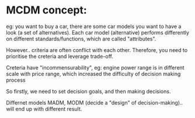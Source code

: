 # MCDM concept: 
eg:  you want to buy a car, there are some car models you want to have a look (a set of alternatives). Each car model (alternative) performs differently on different standards/functions, which are called "attributes". 

However.. criteria are often conflict with each other. Therefore, you need to prioritise the creteria and leverage trade-off. 

Creteria have "incommensurability", eg: engine power range is in different scale with price range, which increased the difficulty of decision making process


So firstly, we need to set decision goals, and then making decisions.

Differnet models MADM, MODM (decide a "design" of decision-making).. will end up with different result.




